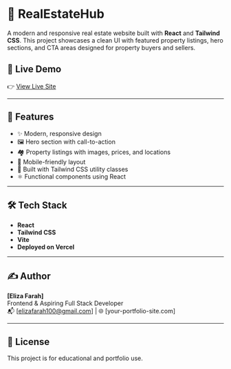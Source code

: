 # 🏡 RealEstateHub

A modern and responsive real estate website built with **React** and **Tailwind CSS**. This project showcases a clean UI with featured property listings, hero sections, and CTA areas designed for property buyers and sellers.

## 📸 Live Demo

👉 [View Live Site](https://real-estate-website-theta-wheat.vercel.app/)

---

## 🚀 Features

- ✨ Modern, responsive design
- 🖼️ Hero section with call-to-action
- 🏘️ Property listings with images, prices, and locations
- 📱 Mobile-friendly layout
- 💨 Built with Tailwind CSS utility classes
- ⚛️ Functional components using React

---

## 🛠️ Tech Stack

- **React** 
- **Tailwind CSS** 
- **Vite**
- **Deployed on Vercel** 

---

## ✍️ Author

**[Eliza Farah]**  
Frontend & Aspiring Full Stack Developer  
📬 [elizafarah100@gmail.com] | 🌐 [your-portfolio-site.com]

---

## 📜 License

This project is for educational and portfolio use.

